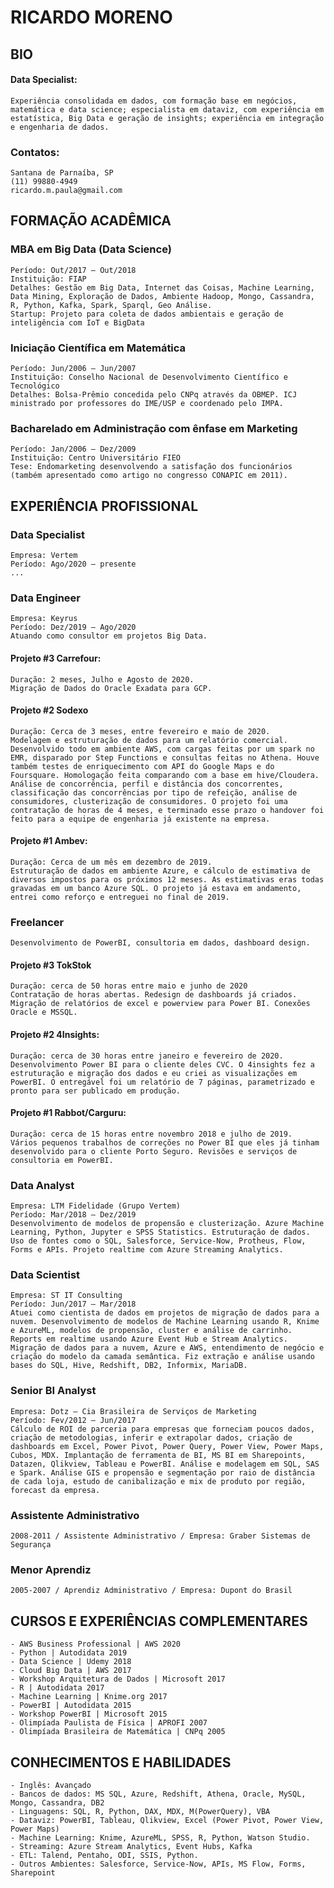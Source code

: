 # RICARDO MORENO 

## BIO
#### Data Specialist:
	Experiência consolidada em dados, com formação base em negócios, matemática e data science; especialista em dataviz, com experiência em estatística, Big Data e geração de insights; experiência em integração e engenharia de dados.

### Contatos:
	Santana de Parnaíba, SP
	(11) 99880-4949
	ricardo.m.paula@gmail.com

## FORMAÇÃO ACADÊMICA

### MBA em Big Data (Data Science)
	Período: Out/2017 – Out/2018
	Instituição: FIAP 
	Detalhes: Gestão em Big Data, Internet das Coisas, Machine Learning, Data Mining, Exploração de Dados, Ambiente Hadoop, Mongo, Cassandra, R, Python, Kafka, Spark, Sparql, Geo Análise.
	Startup: Projeto para coleta de dados ambientais e geração de inteligência com IoT e BigData

### Iniciação Científica em Matemática
	Período: Jun/2006 – Jun/2007
	Instituição: Conselho Nacional de Desenvolvimento Científico e Tecnológico
	Detalhes: Bolsa-Prêmio concedida pelo CNPq através da OBMEP. ICJ ministrado por professores do IME/USP e coordenado pelo IMPA.

### Bacharelado em Administração com ênfase em Marketing
	Período: Jan/2006 – Dez/2009
	Instituição: Centro Universitário FIEO
	Tese: Endomarketing desenvolvendo a satisfação dos funcionários (também apresentado como artigo no congresso CONAPIC em 2011).

## EXPERIÊNCIA PROFISSIONAL

### Data Specialist
	Empresa: Vertem
	Período: Ago/2020 – presente
	...

### Data Engineer
	Empresa: Keyrus
	Período: Dez/2019 – Ago/2020 
	Atuando como consultor em projetos Big Data. 

#### Projeto #3 Carrefour:
	Duração: 2 meses, Julho e Agosto de 2020.
	Migração de Dados do Oracle Exadata para GCP.
 
#### Projeto #2 Sodexo 
	Duração: Cerca de 3 meses, entre fevereiro e maio de 2020.
	Modelagem e estruturação de dados para um relatório comercial. Desenvolvido todo em ambiente AWS, com cargas feitas por um spark no EMR, disparado por Step Functions e consultas feitas no Athena. Houve também testes de enriquecimento com API do Google Maps e do Foursquare. Homologação feita comparando com a base em hive/Cloudera. Análise de concorrência, perfil e distância dos concorrentes, classificação das concorrências por tipo de refeição, análise de consumidores, clusterização de consumidores. O projeto foi uma contratação de horas de 4 meses, e terminado esse prazo o handover foi feito para a equipe de engenharia já existente na empresa.

#### Projeto #1 Ambev: 
	Duração: Cerca de um mês em dezembro de 2019.
	Estruturação de dados em ambiente Azure, e cálculo de estimativa de diversos impostos para os próximos 12 meses. As estimativas eras todas gravadas em um banco Azure SQL. O projeto já estava em andamento, entrei como reforço e entreguei no final de 2019.

### Freelancer
	Desenvolvimento de PowerBI, consultoria em dados, dashboard design.

#### Projeto #3 TokStok 
	Duração: cerca de 50 horas entre maio e junho de 2020
	Contratação de horas abertas. Redesign de dashboards já criados. Migração de relatórios de excel e powerview para Power BI. Conexões Oracle e MSSQL.

#### Projeto #2 4Insights: 
	Duração: cerca de 30 horas entre janeiro e fevereiro de 2020.
	Desenvolvimento Power BI para o cliente deles CVC. O 4insights fez a estruturação e migração dos dados e eu criei as visualizações em PowerBI. O entregável foi um relatório de 7 páginas, parametrizado e pronto para ser publicado em produção.

#### Projeto #1 Rabbot/Carguru: 
	Duração: cerca de 15 horas entre novembro 2018 e julho de 2019.
	Vários pequenos trabalhos de correções no Power BI que eles já tinham desenvolvido para o cliente Porto Seguro. Revisões e serviços de consultoria em PowerBI.

### Data Analyst
	Empresa: LTM Fidelidade (Grupo Vertem)
	Período: Mar/2018 – Dez/2019
	Desenvolvimento de modelos de propensão e clusterização. Azure Machine Learning, Python, Jupyter e SPSS Statistics. Estruturação de dados. Uso de fontes como o SQL, Salesforce, Service-Now, Protheus, Flow, Forms e APIs. Projeto realtime com Azure Streaming Analytics.

### Data Scientist
	Empresa: ST IT Consulting
	Período: Jun/2017 – Mar/2018
	Atuei como cientista de dados em projetos de migração de dados para a nuvem. Desenvolvimento de modelos de Machine Learning usando R, Knime e AzureML, modelos de propensão, cluster e análise de carrinho. Reports em realtime usando Azure Event Hub e Stream Analytics. Migração de dados para a nuvem, Azure e AWS, entendimento de negócio e criação do modelo da camada semântica. Fiz extração e análise usando bases do SQL, Hive, Redshift, DB2, Informix, MariaDB.

### Senior BI Analyst
	Empresa: Dotz – Cia Brasileira de Serviços de Marketing
	Período: Fev/2012 – Jun/2017
	Cálculo de ROI de parceria para empresas que forneciam poucos dados, criação de metodologias, inferir e extrapolar dados, criação de dashboards em Excel, Power Pivot, Power Query, Power View, Power Maps, Cubos, MDX. Implantação de ferramenta de BI, MS BI em Sharepoints, Datazen, Qlikview, Tableau e PowerBI. Análise e modelagem em SQL, SAS e Spark. Análise GIS e propensão e segmentação por raio de distância de cada loja, estudo de canibalização e mix de produto por região, forecast da empresa.

### Assistente Administrativo
	2008-2011 / Assistente Administrativo / Empresa: Graber Sistemas de Segurança

### Menor Aprendiz
	2005-2007 / Aprendiz Administrativo / Empresa: Dupont do Brasil


## CURSOS E EXPERIÊNCIAS COMPLEMENTARES
	- AWS Business Professional | AWS 2020
	- Python | Autodidata 2019
	- Data Science | Udemy 2018
	- Cloud Big Data | AWS 2017
	- Workshop Arquitetura de Dados | Microsoft 2017
	- R | Autodidata 2017
	- Machine Learning | Knime.org 2017
	- PowerBI | Autodidata 2015
	- Workshop PowerBI | Microsoft 2015
	- Olimpíada Paulista de Física | APROFI 2007
	- Olimpíada Brasileira de Matemática | CNPq 2005

## CONHECIMENTOS E HABILIDADES
	- Inglês: Avançado
	- Bancos de dados: MS SQL, Azure, Redshift, Athena, Oracle, MySQL, Mongo, Cassandra, DB2
	- Linguagens: SQL, R, Python, DAX, MDX, M(PowerQuery), VBA
	- Dataviz: PowerBI, Tableau, Qlikview, Excel (Power Pivot, Power View, Power Maps)
	- Machine Learning: Knime, AzureML, SPSS, R, Python, Watson Studio.
	- Streaming: Azure Stream Analytics, Event Hubs, Kafka
	- ETL: Talend, Pentaho, ODI, SSIS, Python.
	- Outros Ambientes: Salesforce, Service-Now, APIs, MS Flow, Forms, Sharepoint
